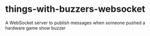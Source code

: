 # things-with-buzzers-websocket
A WebSocket server to publish messages when someone pushed a hardware game show buzzer
